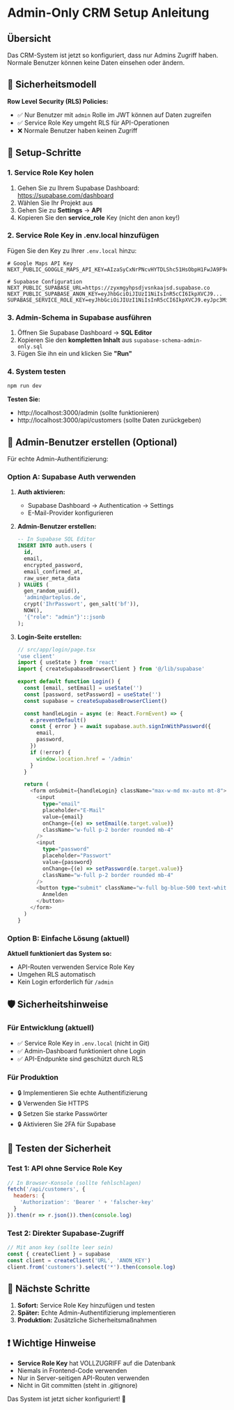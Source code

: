 # Admin-Only CRM Setup Anleitung

## Übersicht

Das CRM-System ist jetzt so konfiguriert, dass nur Admins Zugriff haben. Normale Benutzer können keine Daten einsehen oder ändern.

## 🔐 Sicherheitsmodell

**Row Level Security (RLS) Policies:**
- ✅ Nur Benutzer mit `admin` Rolle im JWT können auf Daten zugreifen
- ✅ Service Role Key umgeht RLS für API-Operationen
- ❌ Normale Benutzer haben keinen Zugriff

## 🚀 Setup-Schritte

### 1. Service Role Key holen

1. Gehen Sie zu Ihrem Supabase Dashboard: https://supabase.com/dashboard
2. Wählen Sie Ihr Projekt aus
3. Gehen Sie zu **Settings** → **API**
4. Kopieren Sie den **service_role** Key (nicht den anon key!)

### 2. Service Role Key in .env.local hinzufügen

Fügen Sie den Key zu Ihrer `.env.local` hinzu:

```env
# Google Maps API Key
NEXT_PUBLIC_GOOGLE_MAPS_API_KEY=AIzaSyCxNrPNcvHYTDLShc51HsObpH1FwJA9F9c

# Supabase Configuration
NEXT_PUBLIC_SUPABASE_URL=https://zyxmgyhpsdjvsnkaajsd.supabase.co
NEXT_PUBLIC_SUPABASE_ANON_KEY=eyJhbGciOiJIUzI1NiIsInR5cCI6IkpXVCJ9...
SUPABASE_SERVICE_ROLE_KEY=eyJhbGciOiJIUzI1NiIsInR5cCI6IkpXVCJ9.eyJpc3MiOiJzdXBhYmFzZSIsInJlZiI6Inp5eG1neWhwc2RqdnNua2FhanNkIiwicm9sZSI6InNlcnZpY2Vfcm9sZSIsImlhdCI6MTc1NTg4ODczNCwiZXhwIjoyMDcxNDY0NzM0fQ.HIER_IHR_SERVICE_ROLE_KEY
```

### 3. Admin-Schema in Supabase ausführen

1. Öffnen Sie Supabase Dashboard → **SQL Editor**
2. Kopieren Sie den **kompletten Inhalt** aus `supabase-schema-admin-only.sql`
3. Fügen Sie ihn ein und klicken Sie **"Run"**

### 4. System testen

```bash
npm run dev
```

**Testen Sie:**
- http://localhost:3000/admin (sollte funktionieren)
- http://localhost:3000/api/customers (sollte Daten zurückgeben)

## 🔑 Admin-Benutzer erstellen (Optional)

Für echte Admin-Authentifizierung:

### Option A: Supabase Auth verwenden

1. **Auth aktivieren:**
   - Supabase Dashboard → Authentication → Settings
   - E-Mail-Provider konfigurieren

2. **Admin-Benutzer erstellen:**
   ```sql
   -- In Supabase SQL Editor
   INSERT INTO auth.users (
     id,
     email,
     encrypted_password,
     email_confirmed_at,
     raw_user_meta_data
   ) VALUES (
     gen_random_uuid(),
     'admin@arteplus.de',
     crypt('IhrPasswort', gen_salt('bf')),
     NOW(),
     '{"role": "admin"}'::jsonb
   );
   ```

3. **Login-Seite erstellen:**
   ```typescript
   // src/app/login/page.tsx
   'use client'
   import { useState } from 'react'
   import { createSupabaseBrowserClient } from '@/lib/supabase'
   
   export default function Login() {
     const [email, setEmail] = useState('')
     const [password, setPassword] = useState('')
     const supabase = createSupabaseBrowserClient()
   
     const handleLogin = async (e: React.FormEvent) => {
       e.preventDefault()
       const { error } = await supabase.auth.signInWithPassword({
         email,
         password,
       })
       if (!error) {
         window.location.href = '/admin'
       }
     }
   
     return (
       <form onSubmit={handleLogin} className="max-w-md mx-auto mt-8">
         <input
           type="email"
           placeholder="E-Mail"
           value={email}
           onChange={(e) => setEmail(e.target.value)}
           className="w-full p-2 border rounded mb-4"
         />
         <input
           type="password"
           placeholder="Passwort"
           value={password}
           onChange={(e) => setPassword(e.target.value)}
           className="w-full p-2 border rounded mb-4"
         />
         <button type="submit" className="w-full bg-blue-500 text-white p-2 rounded">
           Anmelden
         </button>
       </form>
     )
   }
   ```

### Option B: Einfache Lösung (aktuell)

**Aktuell funktioniert das System so:**
- API-Routen verwenden Service Role Key
- Umgehen RLS automatisch
- Kein Login erforderlich für `/admin`

## 🛡️ Sicherheitshinweise

### Für Entwicklung (aktuell)
- ✅ Service Role Key in `.env.local` (nicht in Git)
- ✅ Admin-Dashboard funktioniert ohne Login
- ✅ API-Endpunkte sind geschützt durch RLS

### Für Produktion
- 🔒 Implementieren Sie echte Authentifizierung
- 🔒 Verwenden Sie HTTPS
- 🔒 Setzen Sie starke Passwörter
- 🔒 Aktivieren Sie 2FA für Supabase

## 🧪 Testen der Sicherheit

### Test 1: API ohne Service Role Key
```javascript
// In Browser-Konsole (sollte fehlschlagen)
fetch('/api/customers', {
  headers: {
    'Authorization': 'Bearer ' + 'falscher-key'
  }
}).then(r => r.json()).then(console.log)
```

### Test 2: Direkter Supabase-Zugriff
```javascript
// Mit anon key (sollte leer sein)
const { createClient } = supabase
const client = createClient('URL', 'ANON_KEY')
client.from('customers').select('*').then(console.log)
```

## 📝 Nächste Schritte

1. **Sofort:** Service Role Key hinzufügen und testen
2. **Später:** Echte Admin-Authentifizierung implementieren
3. **Produktion:** Zusätzliche Sicherheitsmaßnahmen

## ❗ Wichtige Hinweise

- **Service Role Key** hat VOLLZUGRIFF auf die Datenbank
- Niemals in Frontend-Code verwenden
- Nur in Server-seitigen API-Routen verwenden
- Nicht in Git committen (steht in .gitignore)

Das System ist jetzt sicher konfiguriert! 🔐
